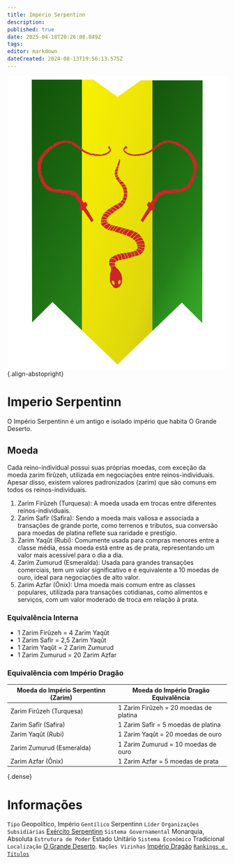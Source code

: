 ```yaml
---
title: Imperio Serpentinn
description: 
published: true
date: 2025-04-18T20:26:08.849Z
tags: 
editor: markdown
dateCreated: 2024-08-13T19:56:13.575Z
---
```


<!-- SUBTITLE: Visão geral sobre Imperio Serpentinn -->
![bandeira-imperio-serpentinn.png](/uploads/bandeiras/bandeira-imperio-serpentinn.png){.align-abstopright}
# Imperio Serpentinn
O Império Serpentinn é um antigo e isolado império que habita O Grande Deserto.

## Moeda
Cada reino-individual possui suas próprias moedas, com exceção da moeda zarim firûzeh, utilizada em negociações entre reinos-individuais. Apesar disso, existem valores padronizados (zarim) que são comuns em todos os reinos-individuais.

1. Zarim Firûzeh (Turquesa): A moeda usada em trocas entre diferentes reinos-individuais.
1. Zarim Safîr (Safira): Sendo a moeda mais valiosa e associada a transações de grande porte, como terrenos e tributos, sua conversão para moedas de platina reflete sua raridade e prestígio.
1. Zarim Yaqût (Rubi): Comumente usada para compras menores entre a classe média, essa moeda está entre as de prata, representando um valor mais acessível para o dia a dia.
1. Zarim Zumurud (Esmeralda): Usada para grandes transações comerciais, tem um valor significativo e é equivalente a 10 moedas de ouro, ideal para negociações de alto valor.
1. Zarim Azfar (Ônix): Uma moeda mais comum entre as classes populares, utilizada para transações cotidianas, como alimentos e serviços, com um valor moderado de troca em relação à prata.

### Equivalência Interna

- 1 Zarim Firûzeh = 4 Zarim Yaqût
- 1 Zarim Safîr = 2,5 Zarim Yaqût
- 1 Zarim Yaqût = 2 Zarim Zumurud
- 1 Zarim Zumurud = 20 Zarim Azfar

### Equivalência com Império Dragão

| Moeda do Império Serpentinn (Zarim) |	Moeda do Império Dragão	Equivalência |
| --------------------------- | ------------------------------------ |
| Zarim Firûzeh (Turquesa) |	1 Zarim Firûzeh = 20 moedas de platina|
| Zarim Safîr (Safira) |	1 Zarim Safîr = 5 moedas de platina |
| Zarim Yaqût (Rubi) |	1 Zarim Yaqût = 20 moedas de ouro|
| Zarim Zumurud (Esmeralda) |	1 Zarim Zumurud = 10 moedas de ouro |
| Zarim Azfar (Ônix) |	1 Zarim Azfar = 5 moedas de prata|
{.dense}

# Informações
`Tipo` Geopolítico, Império
`Gentílico` Serpentinn 
`Líder` 
`Organizações Subsidiárias` [Exército Serpentinn](/faccoes/nacoes/exercito-serpentinn#exercito-serpentinn)
`Sistema Governamental` Monarquia, Absoluta 
`Estrutura de Poder` Estado Unitário 
`Sistema Econômico` Tradicional 
`Localização` [O Grande Deserto](/lugares/plano-material/drafeon/sudeste-de-drafeon/o-grande-deserto#o-grande-deserto). 
`Nações Vizinhas` [Império Dragão](/faccoes/nacoes/imperio-dragao#imperio-dragao)
[`Rankings e Títulos`](/rankings-e-titulos#imperio-serpentinn)

